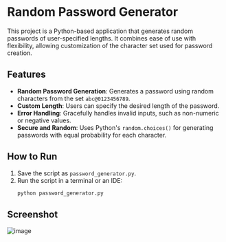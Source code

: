 # Random Password Generator

This project is a Python-based application that generates random passwords of user-specified lengths. It combines ease of use with flexibility, allowing customization of the character set used for password creation.

## Features

- **Random Password Generation**: Generates a password using random characters from the set `abc@0123456789`.
- **Custom Length**: Users can specify the desired length of the password.
- **Error Handling**: Gracefully handles invalid inputs, such as non-numeric or negative values.
- **Secure and Random**: Uses Python's `random.choices()` for generating passwords with equal probability for each character.

## How to Run

1. Save the script as `password_generator.py`.
2. Run the script in a terminal or an IDE:
   ```bash
   python password_generator.py

## Screenshot
![image](https://github.com/user-attachments/assets/3113dde2-83cb-4607-87ee-652c391d8014)

